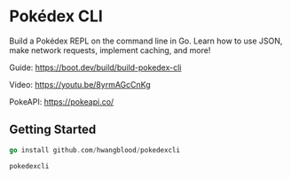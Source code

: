 # Pokédex CLI

Build a Pokédex REPL on the command line in Go. Learn how to use JSON, make network requests, implement caching, and more!

Guide: https://boot.dev/build/build-pokedex-cli

Video: https://youtu.be/8yrmAGcCnKg

PokeAPI: https://pokeapi.co/

## Getting Started

```go
go install github.com/hwangblood/pokedexcli

pokedexcli
```

